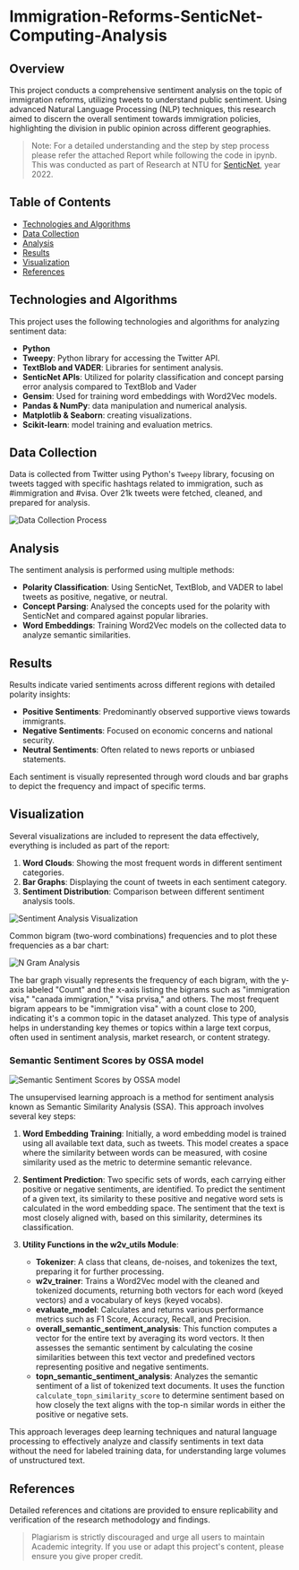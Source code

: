 # Immigration-Reforms-SenticNet-Computing-Analysis

## Overview
This project conducts a comprehensive sentiment analysis on the topic of immigration reforms, utilizing tweets to understand public sentiment. Using advanced Natural Language Processing (NLP) techniques, this research aimed to discern the overall sentiment towards immigration policies, highlighting the division in public opinion across different geographies.

> Note: For a detailed understanding and the step by step process please refer the attached Report while following the code in ipynb. This was conducted as part of Research at NTU for <a href="https://sentic.net/">SenticNet</a>, year 2022.

## Table of Contents
- [Technologies and Algorithms](#technologies-and-algorithms)
- [Data Collection](#data-collection)
- [Analysis](#analysis)
- [Results](#results)
- [Visualization](#visualization)
- [References](#references)

## Technologies and Algorithms
This project uses the following technologies and algorithms for analyzing sentiment data:
- **Python**
- **Tweepy**: Python library for accessing the Twitter API.
- **TextBlob and VADER**: Libraries for sentiment analysis.
- **SenticNet APIs**: Utilized for polarity classification and concept parsing error analysis compared to TextBlob and Vader
- **Gensim**: Used for training word embeddings with Word2Vec models.
- **Pandas & NumPy**: data manipulation and numerical analysis.
- **Matplotlib & Seaborn**: creating visualizations.
- **Scikit-learn**: model training and evaluation metrics.

## Data Collection
Data is collected from Twitter using Python's `Tweepy` library, focusing on tweets tagged with specific hashtags related to immigration, such as #immigration and #visa. Over 21k tweets were fetched, cleaned, and prepared for analysis.

![Data Collection Process](assets/data_collection.png)

## Analysis
The sentiment analysis is performed using multiple methods:
- **Polarity Classification**: Using SenticNet, TextBlob, and VADER to label tweets as positive, negative, or neutral.
- **Concept Parsing**: Analysed the concepts used for the polarity with SenticNet and compared against popular libraries.
- **Word Embeddings**: Training Word2Vec models on the collected data to analyze semantic similarities.

## Results
Results indicate varied sentiments across different regions with detailed polarity insights:
- **Positive Sentiments**: Predominantly observed supportive views towards immigrants.
- **Negative Sentiments**: Focused on economic concerns and national security.
- **Neutral Sentiments**: Often related to news reports or unbiased statements.

Each sentiment is visually represented through word clouds and bar graphs to depict the frequency and impact of specific terms.

## Visualization
Several visualizations are included to represent the data effectively, everything is included as part of the report:
1. **Word Clouds**: Showing the most frequent words in different sentiment categories.
2. **Bar Graphs**: Displaying the count of tweets in each sentiment category.
3. **Sentiment Distribution**: Comparison between different sentiment analysis tools.

![Sentiment Analysis Visualization](assets/polarity_comparison.png)

Common bigram (two-word combinations) frequencies and to plot these frequencies as a bar chart:

![N Gram Analysis](assets/bigrams.png)

The bar graph visually represents the frequency of each bigram, with the y-axis labeled "Count" and the x-axis listing the bigrams such as "immigration visa," "canada immigration," "visa prvisa," and others. The most frequent bigram appears to be "immigration visa" with a count close to 200, indicating it's a common topic in the dataset analyzed. This type of analysis helps in understanding key themes or topics within a large text corpus, often used in sentiment analysis, market research, or content strategy.

### Semantic Sentiment Scores by OSSA model
![Semantic Sentiment Scores by OSSA model](assets/ossa.png)

The unsupervised learning approach is a method for sentiment analysis known as Semantic Similarity Analysis (SSA). This approach involves several key steps:

1. **Word Embedding Training**: Initially, a word embedding model is trained using all available text data, such as tweets. This model creates a space where the similarity between words can be measured, with cosine similarity used as the metric to determine semantic relevance.

2. **Sentiment Prediction**: Two specific sets of words, each carrying either positive or negative sentiments, are identified. To predict the sentiment of a given text, its similarity to these positive and negative word sets is calculated in the word embedding space. The sentiment that the text is most closely aligned with, based on this similarity, determines its classification.

3. **Utility Functions in the w2v_utils Module**:
   - **Tokenizer**: A class that cleans, de-noises, and tokenizes the text, preparing it for further processing.
   - **w2v_trainer**: Trains a Word2Vec model with the cleaned and tokenized documents, returning both vectors for each word (keyed vectors) and a vocabulary of keys (keyed vocabs).
   - **evaluate_model**: Calculates and returns various performance metrics such as F1 Score, Accuracy, Recall, and Precision.
   - **overall_semantic_sentiment_analysis**: This function computes a vector for the entire text by averaging its word vectors. It then assesses the semantic sentiment by calculating the cosine similarities between this text vector and predefined vectors representing positive and negative sentiments.
   - **topn_semantic_sentiment_analysis**: Analyzes the semantic sentiment of a list of tokenized text documents. It uses the function `calculate_topn_similarity_score` to determine sentiment based on how closely the text aligns with the top-n similar words in either the positive or negative sets.

This approach leverages deep learning techniques and natural language processing to effectively analyze and classify sentiments in text data without the need for labeled training data, for understanding large volumes of unstructured text.



## References
Detailed references and citations are provided to ensure replicability and verification of the research methodology and findings.

> Plagiarism is strictly discouraged and urge all users to maintain Academic integrity. If you use or adapt this project's content, please ensure you give proper credit. 
